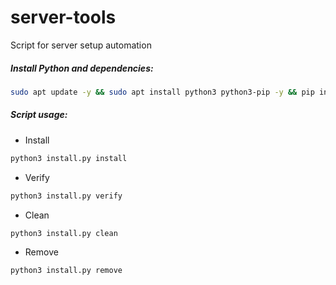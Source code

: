 # server-tools
 Script for server setup automation

##### Install Python and dependencies:
```bash
sudo apt update -y && sudo apt install python3 python3-pip -y && pip install sshconf
```

##### Script usage:
- Install
```bash
python3 install.py install
```
- Verify
```bash
python3 install.py verify
```
- Clean
```bash
python3 install.py clean
```
- Remove
```bash
python3 install.py remove
```

